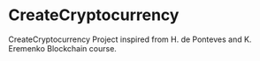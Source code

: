 # CreateCryptocurrency
CreateCryptocurrency Project inspired from H. de Ponteves and K. Eremenko Blockchain course.
